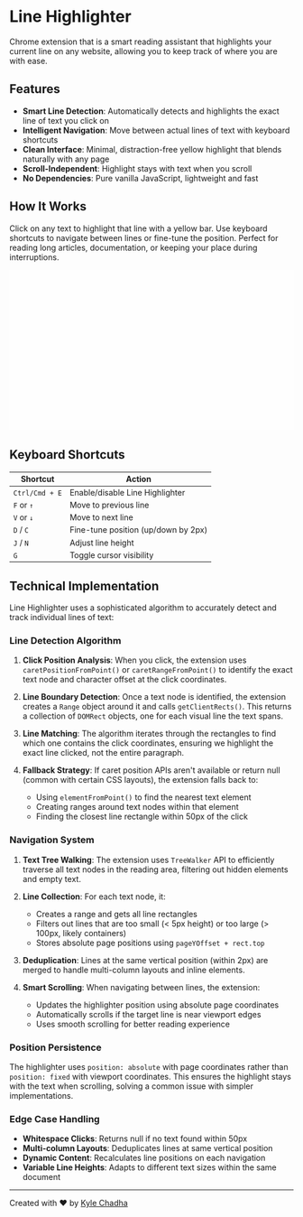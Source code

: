 # Line Highlighter

Chrome extension that is a smart reading assistant that highlights your current line on any website, allowing you to keep track of where you are with ease.

## Features

- **Smart Line Detection**: Automatically detects and highlights the exact line of text you click on
- **Intelligent Navigation**: Move between actual lines of text with keyboard shortcuts
- **Clean Interface**: Minimal, distraction-free yellow highlight that blends naturally with any page
- **Scroll-Independent**: Highlight stays with text when you scroll
- **No Dependencies**: Pure vanilla JavaScript, lightweight and fast

## How It Works

Click on any text to highlight that line with a yellow bar. Use keyboard shortcuts to navigate between lines or fine-tune the position. Perfect for reading long articles, documentation, or keeping your place during interruptions.

![Line Highlighter Demo](demo.gif)

## Keyboard Shortcuts

| Shortcut | Action |
|----------|--------|
| `Ctrl/Cmd + E` | Enable/disable Line Highlighter |
| `F` or `↑` | Move to previous line |
| `V` or `↓` | Move to next line |
| `D` / `C` | Fine-tune position (up/down by 2px) |
| `J` / `N` | Adjust line height |
| `G` | Toggle cursor visibility |

## Technical Implementation

Line Highlighter uses a sophisticated algorithm to accurately detect and track individual lines of text:

### Line Detection Algorithm

1. **Click Position Analysis**: When you click, the extension uses `caretPositionFromPoint()` or `caretRangeFromPoint()` to identify the exact text node and character offset at the click coordinates.

2. **Line Boundary Detection**: Once a text node is identified, the extension creates a `Range` object around it and calls `getClientRects()`. This returns a collection of `DOMRect` objects, one for each visual line the text spans.

3. **Line Matching**: The algorithm iterates through the rectangles to find which one contains the click coordinates, ensuring we highlight the exact line clicked, not the entire paragraph.

4. **Fallback Strategy**: If caret position APIs aren't available or return null (common with certain CSS layouts), the extension falls back to:
   - Using `elementFromPoint()` to find the nearest text element
   - Creating ranges around text nodes within that element
   - Finding the closest line rectangle within 50px of the click

### Navigation System

1. **Text Tree Walking**: The extension uses `TreeWalker` API to efficiently traverse all text nodes in the reading area, filtering out hidden elements and empty text.

2. **Line Collection**: For each text node, it:
   - Creates a range and gets all line rectangles
   - Filters out lines that are too small (< 5px height) or too large (> 100px, likely containers)
   - Stores absolute page positions using `pageYOffset + rect.top`

3. **Deduplication**: Lines at the same vertical position (within 2px) are merged to handle multi-column layouts and inline elements.

4. **Smart Scrolling**: When navigating between lines, the extension:
   - Updates the highlighter position using absolute page coordinates
   - Automatically scrolls if the target line is near viewport edges
   - Uses smooth scrolling for better reading experience

### Position Persistence

The highlighter uses `position: absolute` with page coordinates rather than `position: fixed` with viewport coordinates. This ensures the highlight stays with the text when scrolling, solving a common issue with simpler implementations.

### Edge Case Handling

- **Whitespace Clicks**: Returns null if no text found within 50px
- **Multi-column Layouts**: Deduplicates lines at same vertical position
- **Dynamic Content**: Recalculates line positions on each navigation
- **Variable Line Heights**: Adapts to different text sizes within the same document

---

Created with ❤️ by [Kyle Chadha](https://twitter.com/kylechadha)